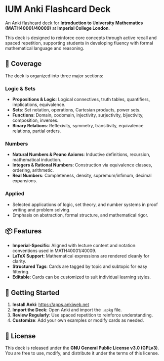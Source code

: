 # IUM Anki Flashcard Deck

An Anki flashcard deck for **Introduction to University Mathematics (MATH40001/40009)** at **Imperial College London**.

This deck is designed to reinforce core concepts through active recall and spaced repetition, supporting students in developing fluency with formal mathematical language and reasoning.

## 🧠 Coverage

The deck is organized into three major sections:

### Logic & Sets
- **Propositions & Logic**: Logical connectives, truth tables, quantifiers, implications, equivalence.
- **Sets**: Set notation, operations, Cartesian products, power sets.
- **Functions**: Domain, codomain, injectivity, surjectivity, bijectivity, composition, inverses.
- **Binary Relations**: Reflexivity, symmetry, transitivity, equivalence relations, partial orders.

### Numbers
- **Natural Numbers & Peano Axioms**: Inductive definitions, recursion, mathematical induction.
- **Integers & Rational Numbers**: Construction via equivalence classes, ordering, arithmetic.
- **Real Numbers**: Completeness, density, supremum/infimum, decimal expansions.

### Applied
- Selected applications of logic, set theory, and number systems in proof writing and problem solving.
- Emphasis on abstraction, formal structure, and mathematical rigor.

## 📦 Features

- **Imperial-Specific**: Aligned with lecture content and notation conventions used in MATH40001/40009.
- **LaTeX Support**: Mathematical expressions are rendered cleanly for clarity.
- **Structured Tags**: Cards are tagged by topic and subtopic for easy filtering.
- **Editable**: Cards can be customized to suit individual learning styles.

## 🚀 Getting Started

1. **Install Anki**: https://apps.ankiweb.net
2. **Import the Deck**: Open Anki and import the `.apkg` file.
3. **Review Regularly**: Use spaced repetition to reinforce understanding.
4. **Customize**: Add your own examples or modify cards as needed.

## 📝 License

This deck is released under the **GNU General Public License v3.0 (GPLv3)**.  
You are free to use, modify, and distribute it under the terms of this license.
